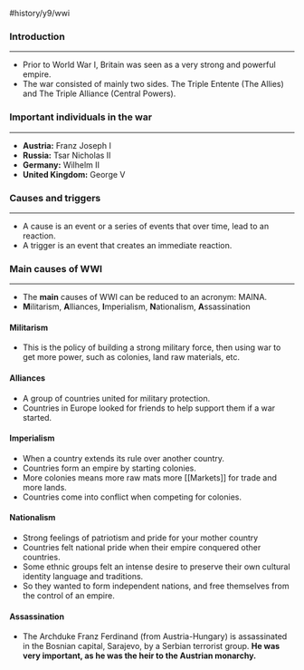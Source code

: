 #history/y9/wwi
### Introduction
---
- Prior to World War I, Britain was seen as a very strong and powerful empire.
- The war consisted of mainly two sides. The Triple Entente (The Allies) and The Triple Alliance (Central Powers).

### Important individuals in the war
---
- **Austria:** Franz Joseph I
- **Russia:** Tsar Nicholas II 
- **Germany:** Wilhelm II
- **United Kingdom:** George V

### Causes and triggers
---
- A cause is an event or a series of events that over time, lead to an reaction.
- A trigger is an event that creates an immediate reaction.

### Main causes of WWI
---
- The **main** causes of WWI can be reduced to an acronym: MAINA.
- **M**ilitarism, **A**lliances, **I**mperialism, **N**ationalism, **A**ssassination

#### Militarism
- This is the policy of building a strong military force, then using war to get more power, such as colonies, land raw materials, etc.

#### Alliances
- A group of countries united for military protection. 
- Countries in Europe looked for friends to help support them if a war started.

#### Imperialism
- When a country extends its rule over another country.
- Countries form an empire by starting colonies.
- More colonies means more raw mats more [[Markets]] for trade and more lands.
- Countries come into conflict when competing for colonies.

#### Nationalism
- Strong feelings of patriotism and pride for your mother country
- Countries felt national pride when their empire conquered other countries.
- Some ethnic groups felt an intense desire to preserve their own cultural identity language and traditions.
- So they wanted to form independent nations, and free themselves from the control of an empire.

#### Assassination
- The Archduke Franz Ferdinand (from Austria-Hungary) is assassinated in the Bosnian capital, Sarajevo, by a Serbian terrorist group. **He was very important, as he was the heir to the Austrian monarchy.**



